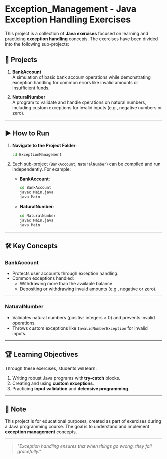 # Exception_Management - Java Exception Handling Exercises

This project is a collection of **Java exercises** focused on learning and practicing **exception handling** concepts. The exercises have been divided into the following sub-projects:

## 📂 Projects

1. **BankAccount**  
   A simulation of basic bank account operations while demonstrating exception handling for common errors like invalid amounts or insufficient funds.

2. **NaturalNumber**  
   A program to validate and handle operations on natural numbers, including custom exceptions for invalid inputs (e.g., negative numbers or zero).

---

## ▶️ How to Run

1. **Navigate to the Project Folder**:
   ```bash
   cd ExceptionManagement
   ```

2. Each sub-project (`BankAccount`, `NaturalNumber`) can be compiled and run independently. For example:

    - **BankAccount**:
      ```bash
      cd BankAccount
      javac Main.java
      java Main
      ```

    - **NaturalNumber**:
      ```bash
      cd NaturalNumber
      javac Main.java
      java Main
      ```

---

## 🛠️ Key Concepts

### BankAccount

- Protects user accounts through exception handling.
- Common exceptions handled:
    - Withdrawing more than the available balance.
    - Depositing or withdrawing invalid amounts (e.g., negative or zero).

---

### NaturalNumber

- Validates natural numbers (positive integers > 0) and prevents invalid operations.
- Throws custom exceptions like `InvalidNumberException` for invalid inputs.

---

## 🏆 Learning Objectives

Through these exercises, students will learn:

1. Writing robust Java programs with **try-catch** blocks.
2. Creating and using **custom exceptions**.
3. Practicing **input validation** and **defensive programming**.

---

## 🎯 Note

This project is for educational purposes, created as part of exercises during a Java programming course. The goal is to understand and implement **exception management** concepts.

---

> _"Exception handling ensures that when things go wrong, they fail gracefully."_